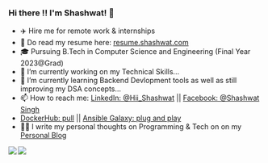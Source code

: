 ### Hi there !! I'm Shashwat! 👋

- ✈️ Hire me for remote work & internships
- 💼 Do read my resume here: [resume.shashwat.com](https://drive.google.com/file/d/16lNtw5rTE4OclC5KHC29u3w4VEMy40uC/view?usp=sharing)
- 🎓 Pursuing B.Tech in Computer Science and Engineering (Final Year 2023@Grad)
- 🔭 I’m currently working on my Technical Skills...
- 🌱 I’m currently learning Backend Devlopment tools as well as still improving my DSA concepts...
- 📫 How to reach me: [LinkedIn: @Hii_Shashwat](https://www.linkedin.com/in/shashwatsing/) || [Facebook: @Shashwat Singh](https://www.facebook.com/shashwat.singh.12914216)
-  [DockerHub: pull](https://hub.docker.com/u/shashwat22/) || [Ansible Galaxy: plug and play](https://galaxy.ansible.com/shashwatsingh22/)
- ✍🏻 I write my personal thoughts on Programming & Tech on on my [Personal Blog](https://shashwatsingh71.medium.com/)



<div>
<img align="left" src="https://github-readme-stats.vercel.app/api/top-langs/?username=Shashwatsingh22&layout=compact&hide=html,jupyter notebook&theme=tokyonight">
<img src="https://github-readme-stats.vercel.app/api?username=Shashwatsingh22&&show_icons=true&title_color=ffffff&icon_color=bb2acf&text_color=daf7dc&bg_color=2f2519">
</div>
